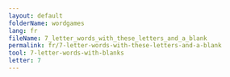 ```yaml
---
layout: default
folderName: wordgames
lang: fr
fileName: 7_letter_words_with_these_letters_and_a_blank
permalink: fr/7-letter-words-with-these-letters-and-a-blank
tool: 7-letter-words-with-blanks
letter: 7
---
```

